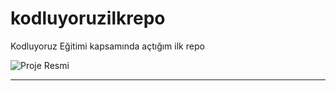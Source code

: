 # kodluyoruzilkrepo
Kodluyoruz Eğitimi kapsamında açtığım ilk repo

![Proje Resmi](https://i.picsum.photos/id/350/200/300.jpg?hmac=lAscVz0d1YWlAi5moOrwmJ0E7KNtxtLyHkE2pq3qnh8)

---